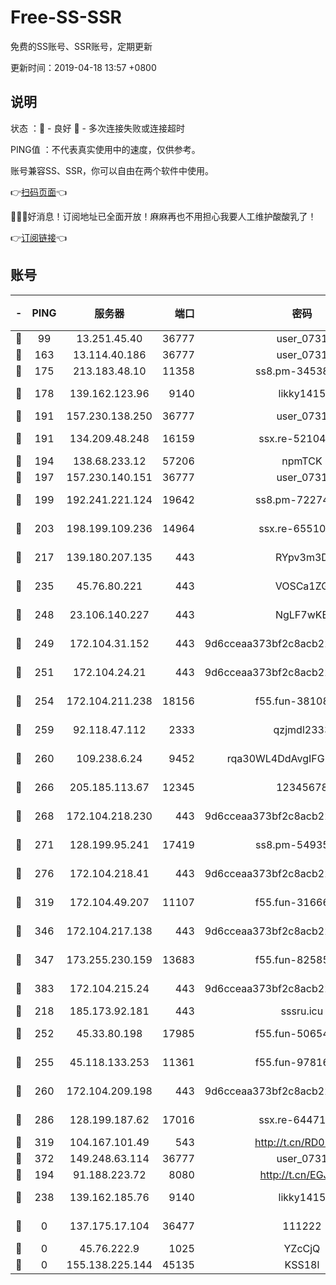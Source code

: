 # Free-SS-SSR

免费的SS账号、SSR账号，定期更新

更新时间：2019-04-18 13:57 +0800

## 说明

状态     ：🙂 - 良好 🙁 - 多次连接失败或连接超时

PING值   ：不代表真实使用中的速度，仅供参考。

账号兼容SS、SSR，你可以自由在两个软件中使用。

👉[扫码页面](https://liesauer.github.io/Free-SS-SSR/)👈

🎉🎉🎉好消息！订阅地址已全面开放！麻麻再也不用担心我要人工维护酸酸乳了！

👉[订阅链接](https://www.liesauer.net/yogurt/subscribe?ACCESS_TOKEN=DAYxR3mMaZAsaqUb)👈

## 账号

|-|PING|服务器|端口|密码|加密方式|区域|
|:----:|:----:|:-----:|-----:|:----:|:----:|:----:|
|🙂|99|13.251.45.40|36777|user_0731|chacha20|SG|
|🙂|163|13.114.40.186|36777|user_0731|chacha20|JP|
|🙂|175|213.183.48.10|11358|ss8.pm-34538443|rc4-md5|RU|
|🙂|178|139.162.123.96|9140|likky1415|aes-256-cfb|JP|
|🙂|191|157.230.138.250|36777|user_0731|chacha20|US|
|🙂|191|134.209.48.248|16159|ssx.re-52104244|aes-256-cfb|US|
|🙂|194|138.68.233.12|57206|npmTCK|rc4-md5|US|
|🙂|197|157.230.140.151|36777|user_0731|chacha20|US|
|🙂|199|192.241.221.124|19642|ss8.pm-72274764|aes-256-cfb|US|
|🙂|203|198.199.109.236|14964|ssx.re-65510854|aes-256-cfb|US|
|🙂|217|139.180.207.135|443|RYpv3m3D|aes-256-cfb|JP|
|🙂|235|45.76.80.221|443|VOSCa1ZG|aes-256-cfb|DE|
|🙂|248|23.106.140.227|443|NgLF7wKB|aes-256-cfb|US|
|🙂|249|172.104.31.152|443|9d6cceaa373bf2c8acb22e60b6a58be6|aes-256-cfb|US|
|🙂|251|172.104.24.21|443|9d6cceaa373bf2c8acb22e60b6a58be6|aes-256-cfb|US|
|🙂|254|172.104.211.238|18156|f55.fun-38108327|aes-256-cfb|US|
|🙂|259|92.118.47.112|2333|qzjmdl2333|aes-256-cfb|US|
|🙂|260|109.238.6.24|9452|rqa30WL4DdAvgIFG6Fs3znzTa|aes-256-cfb|FR|
|🙂|266|205.185.113.67|12345|12345678|aes-256-cfb|US|
|🙂|268|172.104.218.230|443|9d6cceaa373bf2c8acb22e60b6a58be6|aes-256-cfb|US|
|🙂|271|128.199.95.241|17419|ss8.pm-54935798|aes-256-cfb|SG|
|🙂|276|172.104.218.41|443|9d6cceaa373bf2c8acb22e60b6a58be6|aes-256-cfb|US|
|🙂|319|172.104.49.207|11107|f55.fun-31666121|aes-256-cfb|SG|
|🙂|346|172.104.217.138|443|9d6cceaa373bf2c8acb22e60b6a58be6|aes-256-cfb|US|
|🙂|347|173.255.230.159|13683|f55.fun-82585503|aes-256-cfb|US|
|🙂|383|172.104.215.24|443|9d6cceaa373bf2c8acb22e60b6a58be6|aes-256-cfb|US|
|🙂|218|185.173.92.181|443|sssru.icu|rc4-md5|RU|
|🙂|252|45.33.80.198|17985|f55.fun-50654454|aes-256-cfb|US|
|🙂|255|45.118.133.253|11361|f55.fun-97816006|aes-256-cfb|SG|
|🙂|260|172.104.209.198|443|9d6cceaa373bf2c8acb22e60b6a58be6|aes-256-cfb|US|
|🙂|286|128.199.187.62|17016|ssx.re-64471350|aes-256-cfb|SG|
|🙂|319|104.167.101.49|543|http://t.cn/RD0D7sx|rc4-md5|CA|
|🙂|372|149.248.63.114|36777|user_0731|chacha20|CA|
|🙁|194|91.188.223.72|8080|http://t.cn/EGJIyrl|rc4-md5|RU|
|🙁|238|139.162.185.76|9140|likky1415|aes-256-cfb|DE|
|🙁|0|137.175.17.104|36477|111222|aes-256-cfb|US|
|🙁|0|45.76.222.9|1025|YZcCjQ|rc4-md5|JP|
|🙁|0|155.138.225.144|45135|KSS18l|rc4-md5|US|
